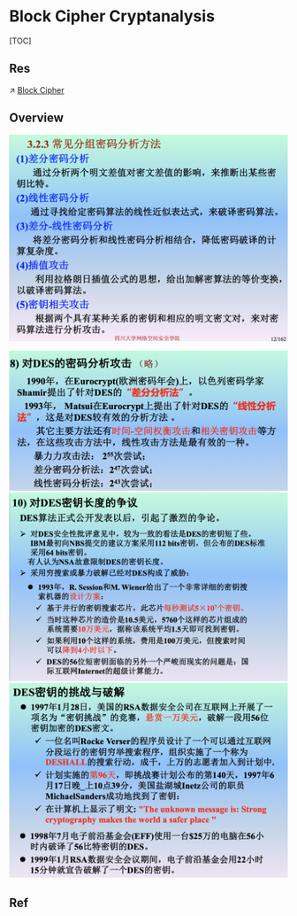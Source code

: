 # Block Cipher Cryptanalysis

[TOC]



## Res
↗ [Block Cipher](../../../../🤐%20Cryptography/Modern%20Cryptography/Symmetric%20Cipher/Block%20Cipher/Block%20Cipher.md)



## Overview
![](../../../../../../../Assets/Pics/Screenshot%202023-03-29%20at%204.12.09%20PM.png)


![](../../../../../../../Assets/Pics/Screenshot%202023-04-12%20at%203.08.58%20PM.png)
![](../../../../../../../Assets/Pics/Screenshot%202023-04-12%20at%203.09.06%20PM.png)
![](../../../../../../../Assets/Pics/Screenshot%202023-04-12%20at%203.08.39%20PM.png)


## Ref

